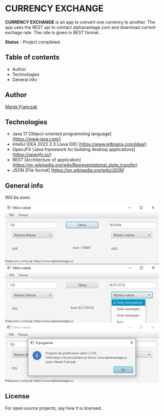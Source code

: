 # CURRENCY EXCHANGE

**CURRENCY EXCHANGE** is an app to convert one currency to another. The app uses the REST api to contact alphavantage.com and download current exchage rate. The rate is given in REST format.

**Status** - Project completed.

## Table of contents

* Author
* Technologies
* General info

## Author
[Marek Frańczak](https://github.com/marekfranczak)

## Technologies
* Java 17 [Object-oriented programming language] (https://www.java.com/)
* IntelliJ IDEA 2022.2.3 [Java IDE] (https://www.jetbrains.com/idea/)
* OpenJFX [Java framework for building desktop applications] (https://openjfx.io/)
* REST [Architecture of application] (https://en.wikipedia.org/wiki/Representational_state_transfer)
* JSON [File format] (https://en.wikipedia.org/wiki/JSON)

## General info
Will be soon

![App first view](Pictures/currentExchange2.jpg)
![Change the finall currency](Pictures/currentExchange3.jpg)
![About app info](Pictures/currentExchange4.jpg)

## License
For open source projects, say how it is licensed.

